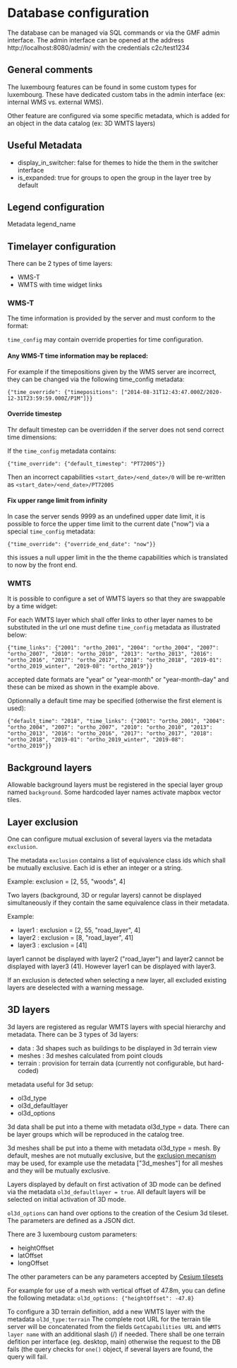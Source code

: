 Database configuration
======================

The database can be managed via SQL commands or via the GMF admin interface. The admin interface can be opened at the address  http://localhost:8080/admin/ with the credentials c2c/test1234


General comments
----------------

The luxembourg features can be found in some custom types for luxembourg. These have dedicated custom tabs in the admin interface (ex: internal WMS vs. external WMS).

Other feature are configured via some specific metadata, which is added for an object in the data catalog (ex: 3D WMTS layers)


Useful Metadata
---------------

- display_in_switcher: false for themes to hide the them in the switcher interface
- is_expanded: true for groups to open the group in the layer tree by default


Legend configuration
--------------------

Metadata legend_name


Timelayer configuration
-----------------------

There can be 2 types of time layers:
- WMS-T
- WMTS with time widget links

### WMS-T
The time information is provided by the server and must conform to the format:

`time_config` may contain override properties for time configuration.

#### Any WMS-T time information may be replaced:

For example if the timepositions given by the WMS server are incorrect, they can be changed via the following time_config metadata:
```
{"time_override": {"timepositions": ["2014-08-31T12:43:47.000Z/2020-12-31T23:59:59.000Z/P1M"]}}
```

#### Override timestep
Thr default timestep can be overridden if the server does not send correct time dimensions:

If the `time_config` metadata contains:
```
{"time_override": {"default_timestep": "PT7200S"}}
```
Then an incorrect capabilities `<start_date>/<end_date>/0` will be re-written as `<start_date>/<end_date>/PT7200S`

#### Fix upper range limit from infinity
In case the server sends 9999 as an undefined upper date limit, it is possible to force the upper time limit to the current date ("now") via a special `time_config` metadata:
```
{"time_override": {"override_end_date": "now"}}
```
this issues a null upper limit in the the theme capabilities which is translated to now by the front end.


### WMTS
It is possible to configure a set of WMTS layers so that they are swappable by a time widget:

For each WMTS layer which shall offer links to other layer names to be substituted in the url one must define `time_config` metadata as illustrated below:
```
{"time_links": {"2001": "ortho_2001", "2004": "ortho_2004", "2007": "ortho_2007", "2010": "ortho_2010", "2013": "ortho_2013", "2016": "ortho_2016", "2017": "ortho_2017", "2018": "ortho_2018", "2019-01": "ortho_2019_winter", "2019-08": "ortho_2019"}}
```
accepted date formats are "year" or "year-month" or "year-month-day" and these can be mixed as shown in the example above.

Optionnally a default time may be specified (otherwise the first element is used):
```
{"default_time": "2018", "time_links": {"2001": "ortho_2001", "2004": "ortho_2004", "2007": "ortho_2007", "2010": "ortho_2010", "2013": "ortho_2013", "2016": "ortho_2016", "2017": "ortho_2017", "2018": "ortho_2018", "2019-01": "ortho_2019_winter", "2019-08": "ortho_2019"}}
```

Background layers
-----------------

Allowable background layers must be registered in the special layer group named `background`. Some hardcoded layer names activate mapbox vector tiles.


Layer exclusion
---------------

One can configure mutual exclusion of several layers via the metadata `exclusion`.

The metadata `exclusion` contains a list of equivalence class ids which shall be mutually exclusive. Each id is ether an integer or a string.

Example: exclusion = [2, 55, "woods", 4]


Two layers (background, 3D or regular layers) cannot be displayed simultaneously if they contain the same equivalence class in their metadata.

Example:
- layer1 : exclusion = [2, 55, "road_layer", 4]
- layer2 : exclusion = [8, "road_layer", 41]
- layer3 : exclusion = [41]

layer1 cannot be displayed with layer2 ("road_layer") and layer2 cannot be displayed with layer3 (41). However layer1 can be displayed with layer3.

If an exclusion is detected when selecting a new layer, all excluded existing layers are deselected with a warning message.


3D layers
---------

3d layers are registered as regular WMTS layers with special hierarchy and metadata. There can be 3 types of 3d layers:
- data : 3d shapes such as buildings to be displayed in 3d terrain view
- meshes : 3d meshes calculated from point clouds
- terrain : provision for terrain data (currently not configurable, but hard-coded)

metadata useful for 3d setup:
- ol3d_type
- ol3d_defaultlayer
- ol3d_options

3d data shall be put into a theme with metadata ol3d_type = data. There can be layer groups which will be reproduced in the catalog tree.

3d meshes shall be put into a theme with metadata ol3d_type = mesh. By default, meshes are not mutually exclusive, but the [exclusion mecanism](#layer-exclusion) may be used, for example use the metadata ["3d_meshes"] for all meshes and they will be mutually exclusive.

Layers displayed by default on first activation of 3D mode can be defined via the metadata `ol3d_defaultlayer = true`. All default layers will be selected on initial activation of 3D mode.

`ol3d_options` can hand over options to the creation of the Cesium 3d tileset. The parameters are defined as a JSON dict.

There are 3 luxembourg custom parameters:
- heightOffset
- latOffset
- longOffset

The other parameters can be any parameters accepted by [Cesium tilesets](https://cesium.com/learn/cesiumjs/ref-doc/Cesium3DTileset.html)

For example for use of a mesh with vertical offset of 47.8m, you can define the following metadata: `ol3d_options: {"heightOffset": -47.8}`

To configure a 3D terrain definition, add a new WMTS layer with the metadata `ol3d_type:terrain` The complete root URL for the terrain tile server will be concatenated from the fields `GetCapabilities URL` and `WMTS layer name` with an additional slash (/) if needed.
There shall be one terrain defition per interface (eg. desktop, main) otherwise the request to the DB fails (the query checks for `one()` object, if several layers are found, the query will fail.
